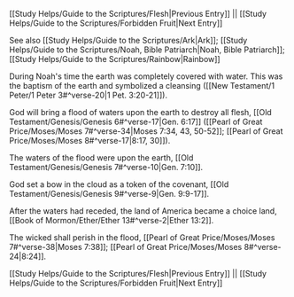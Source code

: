 [[Study Helps/Guide to the Scriptures/Flesh|Previous Entry]]  ||  [[Study Helps/Guide to the Scriptures/Forbidden Fruit|Next Entry]]

 See also [[Study Helps/Guide to the Scriptures/Ark|Ark]]; [[Study Helps/Guide to the Scriptures/Noah, Bible Patriarch|Noah, Bible Patriarch]]; [[Study Helps/Guide to the Scriptures/Rainbow|Rainbow]]

 During Noah's time the earth was completely covered with water. This was the baptism of the earth and symbolized a cleansing ([[New Testament/1 Peter/1 Peter 3#^verse-20|1 Pet. 3:20-21]]).

 God will bring a flood of waters upon the earth to destroy all flesh, [[Old Testament/Genesis/Genesis 6#^verse-17|Gen. 6:17]] ([[Pearl of Great Price/Moses/Moses 7#^verse-34|Moses 7:34, 43, 50-52]]; [[Pearl of Great Price/Moses/Moses 8#^verse-17|8:17, 30]]).

 The waters of the flood were upon the earth, [[Old Testament/Genesis/Genesis 7#^verse-10|Gen. 7:10]].

 God set a bow in the cloud as a token of the covenant, [[Old Testament/Genesis/Genesis 9#^verse-9|Gen. 9:9-17]].

 After the waters had receded, the land of America became a choice land, [[Book of Mormon/Ether/Ether 13#^verse-2|Ether 13:2]].

 The wicked shall perish in the flood, [[Pearl of Great Price/Moses/Moses 7#^verse-38|Moses 7:38]]; [[Pearl of Great Price/Moses/Moses 8#^verse-24|8:24]].

[[Study Helps/Guide to the Scriptures/Flesh|Previous Entry]]  ||  [[Study Helps/Guide to the Scriptures/Forbidden Fruit|Next Entry]]